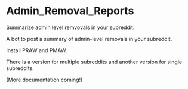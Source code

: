 # Admin_Removal_Reports
Summarize admin level remvovals in your subreddit.

A bot to post a summary of admin-level removals in your subreddit. 

Install PRAW and PMAW.  

There is a version for multiple subreddits and another version for single subreddits.

(More documentation coming!)
